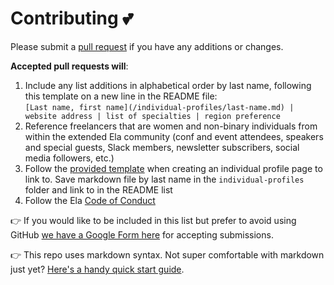 # Contributing 💕

Please submit a [pull request](https://help.github.com/articles/creating-a-pull-request/) if you have any additions or changes. 

**Accepted pull requests will**:

1. Include any list additions in alphabetical order by last name, following this template on a new line in the README file:<br> `[Last name, first name](/individual-profiles/last-name.md) | website address | list of specialties | region preference`
2. Reference freelancers that are women and non-binary individuals from within the extended Ela community (conf and event attendees, speakers and special guests, Slack members, newsletter subscribers, social media followers, etc.)
3. Follow the [provided template](individual-profiles/example.md) when creating an individual profile page to link to. Save markdown file by last name in the `individual-profiles` folder and link to in the README list   
4. Follow the Ela [Code of Conduct](http://elaconf.com/code-of-conduct/)

👉 If you would like to be included in this list but prefer to avoid using GitHub [we have a Google Form here](https://docs.google.com/a/elaconf.com/forms/d/1sWJEml5UcOC_w7-MnNhJdw_dQDqTEoJp21PTxoiitog) for accepting submissions.

👉 This repo uses markdown syntax. Not super comfortable with markdown just yet? [Here's a handy quick start guide](https://guides.github.com/features/mastering-markdown/).

